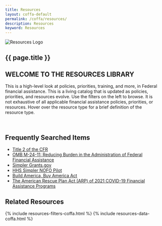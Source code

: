 ```yaml
---
title: Resources
layout: coffa-default
permalink: /coffa/resources/
description: Resources
keyword: Resources
---
```


<section class="usa-hero grid-container about-the-council margin-bottom-5">
    <div class="grid-row grid-gap flex-align-center">
        <div class="tablet:grid-col-auto tablet:grid-offset-1 text-center">
            <img class="circle-card tablet:float-left" src="{{site.baseurl}}/assets/images/logos/resources.svg"
                 alt="Resources Logo" />
        </div>
        <div class="tablet:grid-col-8 margin-left-2 margin-right-2">
            <div class="priority-tag-line">
                <h1 class="margin-0 font-ui-2xl text-normal">{{ page.title }}</h1>
            </div>
        </div>
    </div>
</section>

<section class="usa-graphic-list">
    <div class="grid-container">
        <h2 class="margin-bottom-0">WELCOME TO THE RESOURCES LIBRARY</h2>
        <div class="usa-graphic-list__row grid-row grid-gap margin-0">
            <p class="padding-top-1 margin-0">This is a high-level look at policies, priorities, training, and more, in Federal financial
            assistance. This is a living catalog that is updated as policies, priorities, and resources evolve. Use the filters on the left to browse. It is not exhaustive of all applicable financial assistance policies, priorities, or resources. Hover over the resource type for a brief definition of the resource type.</p>
            <br>
        </div>
        <h2 class="margin-bottom-0">Frequently Searched Items</h2>
            <ul>
                <li><a href="https://www.ecfr.gov/current/title-2/subtitle-A/chapter-II/part-200?toc=1">Title 2 of the CFR</a></li>
                <li><a href="https://www.whitehouse.gov/wp-content/uploads/2024/04/M-24-11-Revisions-to-2-CFR.pdf">OMB M-24-11: Reducing Burden in the Administration of Federal Financial Assistance</a></li>
                <li><a href="https://simpler.grants.gov/">Simpler Grants.gov</a></li>
                <li><a href="https://www.hrsa.gov/grants/simpler-nofos">HHS Simpler NOFO Pilot</a></li>
                <li><a href="https://www.whitehouse.gov/omb/management/made-in-america/build-america-buy-america-act-federal-financial-assistance/">Build America, Buy America Act</a></li>
                <li><a href="https://www.cfo.gov/coffa/assets/files/Revised-American-Rescue-Plan-Assistance-Listings_10-29-2021.pdf">The American Rescue Plan Act (ARP) of 2021 COVID-19 Financial Assistance Programs</a></li>
            </ul>
        <h2 class="margin-bottom-0">Related Resources</h2>
    </div>
</section>
<section class="usa-graphic-list margin-bottom-4 margin-top-4">
    <div class="grid-container">
        <div class="usa-graphic-list__row grid-row grid-gap">
            {% include resources-filters-coffa.html %}
            {% include resources-data-coffa.html %}
        </div>
    </div>
</section>